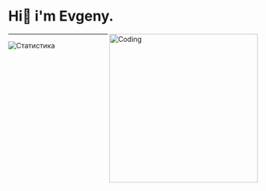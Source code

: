 # Hi👋 i'm Evgeny.  
<img align="right" alt="Coding" width="300" src="https://i.pinimg.com/originals/25/ed/7d/25ed7ddeae36fdc5d67a38aaf458fefa.gif">  

---

![Статистика](https://github-readme-stats.vercel.app/api?username=Mony120&show_icons=true&theme=radical)




